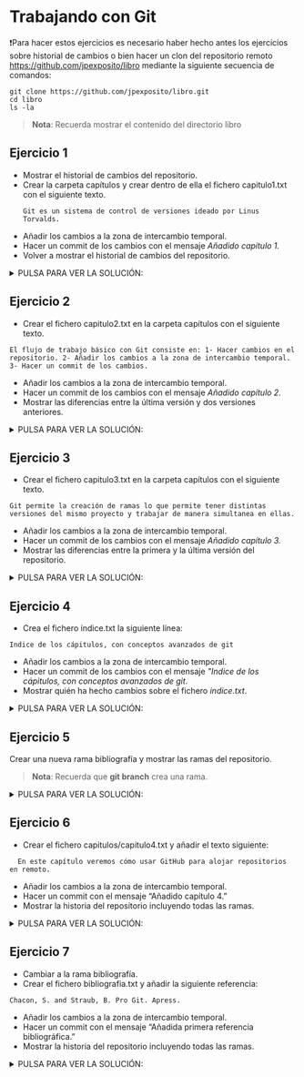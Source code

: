 # Trabajando con Git

❗️Para hacer estos ejercicios es necesario haber hecho antes los ejercicios sobre historial de cambios o bien hacer un clon del repositorio remoto https://github.com/jpexposito/libro mediante la siguiente secuencia de comandos:

```console
git clone https://github.com/jpexposito/libro.git
cd libro
ls -la
``````
>__Nota__: Recuerda mostrar el contenido del directorio libro

## Ejercicio 1

- Mostrar el historial de cambios del repositorio.
- Crear la carpeta capítulos y crear dentro de ella el fichero capitulo1.txt con el siguiente texto.
  ```console
  Git es un sistema de control de versiones ideado por Linus Torvalds.
  ```
- Añadir los cambios a la zona de intercambio temporal.
- Hacer un commit de los cambios con el mensaje _Añadido capítulo 1._
- Volver a mostrar el historial de cambios del repositorio.

<details>
  <summary>PULSA PARA VER LA SOLUCIÓN:</summary>

 ```console
 git log
 mkdir capitulos
 cat > capitulos/capitulo1.txt
 Git es un sistema de control de versiones ideado por Linus Torvalds.
 ```
>__Nota__: __Ctrl+D__ nos permite salir del cat.

```console
 git add .
 git commit -m "Añadido capítulo 1."
 git log
 ```

 >__Nota__: __git add__ permite añadir elementos al especio de intercambio.
 __git log__ permite ver el historico de cambios.

</details>

## Ejercicio 2

 - Crear el fichero capitulo2.txt en la carpeta capítulos con el siguiente texto.

```console
El flujo de trabajo básico con Git consiste en: 1- Hacer cambios en el repositorio. 2- Añadir los cambios a la zona de intercambio temporal. 3- Hacer un commit de los cambios.
```

 - Añadir los cambios a la zona de intercambio temporal.
 - Hacer un commit de los cambios con el mensaje _Añadido capítulo 2._
 - Mostrar las diferencias entre la última versión y dos versiones anteriores.

<details>
  <summary>PULSA PARA VER LA SOLUCIÓN:</summary>

```console
 cat > capitulos/capitulo2.txt
 El flujo de trabajo básico con Git consiste en:
 1- Hacer cambios en el repositorio.
 2- Añadir los cambios a la zona de intercambio temporal.
 3- Hacer un commit de los cambios.
 ```
 
 >___Nota__:__Ctrl+D__, sale del cat.

 ```code
 git add .
 git commit -m "Añadido capítulo 2."
 git diff HEAD~2..HEAD
```

>__Nota__: __HEAD__ Apunta al último cambio del repositorio.

</details>

## Ejercicio 3

 - Crear el fichero capitulo3.txt en la carpeta capítulos con el siguiente texto.

```console
Git permite la creación de ramas lo que permite tener distintas versiones del mismo proyecto y trabajar de manera simultanea en ellas.
```

 - Añadir los cambios a la zona de intercambio temporal.
 - Hacer un commit de los cambios con el mensaje _Añadido capítulo 3._
 - Mostrar las diferencias entre la primera y la última versión del repositorio.

<details>
  <summary>PULSA PARA VER LA SOLUCIÓN:</summary>

```console
 > cat > capitulos/capitulo3.txt
 Git permite la creación de ramas lo que permite tener distintas versiones del mismo proyecto y trabajar de manera simultanea en ellas.
 ```

__Ctrl+D__

```console
git add .
git commit -m "Añadido capítulo 3."
git log
git diff <codigo hash de la primera version>..HEAD
```

</details>

## Ejercicio 4

- Crea el fichero índice.txt la siguiente línea:
```console
Indice de los cápitulos, con conceptos avanzados de git
```
- Añadir los cambios a la zona de intercambio temporal.
- Hacer un commit de los cambios con el mensaje _"Indice de los cápitulos, con conceptos avanzados de git_.
- Mostrar quién ha hecho cambios sobre el fichero _indice.txt_.

<details>
  <summary>PULSA PARA VER LA SOLUCIÓN:</summary>

```console
 cat > indice.txt
 git add .
 git commit -m "Se crea el indice."
 echo "Indice de los cápitulos, con conceptos avanzados de git" >> indice.txt
 git add .
 git commit -m "Añadido el índice ."
 git annotate indice.txt
 ```

</details>

## Ejercicio 5

Crear una nueva rama bibliografía y mostrar las ramas del repositorio.

>__Nota__: Recuerda que __git branch__ crea una rama.

<details>
  <summary>PULSA PARA VER LA SOLUCIÓN:</summary>

```console
  git branch bibliografia
  git branch -av
```

</details>


## Ejercicio 6

 - Crear el fichero capitulos/capitulo4.txt y añadir el texto siguiente:

```console
  En este capítulo veremos cómo usar GitHub para alojar repositorios en remoto.
```

 - Añadir los cambios a la zona de intercambio temporal.
 - Hacer un commit con el mensaje “Añadido capítulo 4.”
 - Mostrar la historia del repositorio incluyendo todas las ramas.

<details>
 <summary>PULSA PARA VER LA SOLUCIÓN:</summary>

```console
cat > capitulos/capitulo4.txt
En este capítulo veremos cómo usar GitHub para alojar repositorios en remoto.
```

Ctrl+D

```console
git add .
git commit -m "Añadido capítulo 4."
git log --graph --all --oneline
```
>__Nota__: Obvesva la salida del comando __git log --graph --all --oneline__.

</details>

## Ejercicio 7

 - Cambiar a la rama bibliografía.
 - Crear el fichero bibliografia.txt y añadir la siguiente referencia:
```console
Chacon, S. and Straub, B. Pro Git. Apress.
```
 - Añadir los cambios a la zona de intercambio temporal.
 - Hacer un commit con el mensaje “Añadida primera referencia bibliográfica.”
 - Mostrar la historia del repositorio incluyendo todas las ramas.

<details>
  <summary>PULSA PARA VER LA SOLUCIÓN:</summary>

```console
 git checkout bibliografia
 cat > bibliografia.txt
 - Chacon, S. and Straub, B. Pro Git. Apress.
 ```
 
__Ctrl+D__

``````
git add .
git commit -m "Añadida primera referencia bibliográfica."
git log --graph --all --oneline
```

 </details>

## Ejercicio 8

 - Fusionar la rama bibliografía con la rama main.
 - Mostrar la historia del repositorio incluyendo todas las ramas.
 - Eliminar la rama bibliografía.
 - Mostrar de nuevo la historia del repositorio incluyendo todas las ramas.

>__Nota__: __git checkout__ Descarga/cambia de rama.


<details>
  <summary>PULSA PARA VER LA SOLUCIÓN:</summary>

 ```console
  git checkout main
  git merge bibliografia
  git log --graph --all --oneline
  git branch -d bibliografia
  git log --graph --all --oneline
 ```

 </details>

## Ejercicio 9
 - Crear la rama bibliografía.
 - Cambiar a la rama bibliografía.
 - Cambiar el fichero bibliografia.txt para que contenga las siguientes referencias:
```cosole
Scott Chacon and Ben Straub. Pro Git. Apress.
Ryan Hodson. Ry’s Git Tutorial. Smashwords (2014)
```
 - Cambiar a la rama main.
 - Cambiar el fichero bibliografia.txt para que  - contenga las siguientes referencias:
```console
Chacon, S. and Straub, B. Pro Git. Apress.
Loeliger, J. and McCullough, M. Version control with Git. O’Reilly.
```
 - Añadir los cambios a la zona de intercambio temporal y hacer un commit con el mensaje “Añadida nueva referencia bibliográfica.”
 - Fusionar la rama bibliografía con la rama main.
 - Resolver el conflicto dejando el fichero bibliografia.txt con las referencias:
```console
Chacon, S. and Straub, B. Pro Git. Apress.
Loeliger, J. and McCullough, M. Version control with Git. O’Reilly.
```
Hodson, R. Ry’s Git Tutorial. Smashwords (2014)
 - Añadir los cambios a la zona de intercambio temporal y hacer un commit con el mensaje “Resuelto conflicto de bibliografía.”
 - Mostrar la historia del repositorio incluyendo todas las ramas.

<details>
  <summary>PULSA PARA VER LA SOLUCIÓN:</summary>

 ```console
 git branch bibliografia
 git checkout bibliografia
 cat > bibliografia.txt
 - Scott Chacon and Ben Straub. Pro Git. Apress.
 - Ryan Hodson. Ry's Git Tutorial. Smashwords (2014)
 ```
 
 >__Nota__:__Ctrl+D__ salimos del cat.
 
 ```
 git commit -a -m "Añadida nueva referencia bibliográfica."
 git checkout main
 cat > bibliografia.txt
 - Chacon, S. and Straub, B. Pro Git. Apress.
 - Loeliger, J. and McCullough, M. Version control with Git. O'Reilly.
 ```
 
 >__Nota__:__Ctrl+D__ salimos del cat.
 
 ```
 git commit -a -m "Añadida nueva referencia bibliográfica."
 git merge bibliografia
 git nano bibliografia
 # Hacer los cambios indicados en el fichero
 git commit -a -m "Solucionado conflicto bibliografía."
 git log --graph --all --oneline
 ```

 </details>
